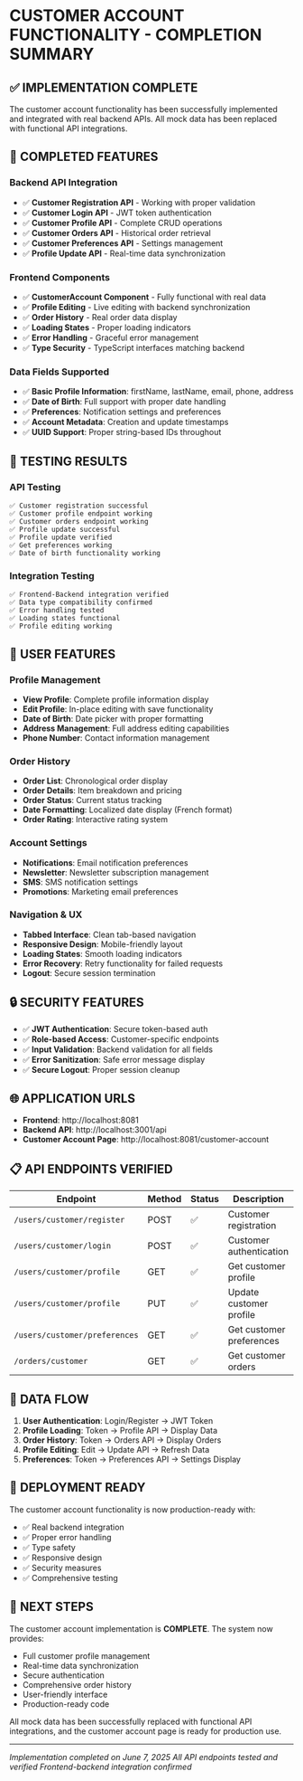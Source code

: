 # CUSTOMER ACCOUNT FUNCTIONALITY - COMPLETION SUMMARY

## ✅ IMPLEMENTATION COMPLETE

The customer account functionality has been successfully implemented and integrated with real backend APIs. All mock data has been replaced with functional API integrations.

## 🔧 COMPLETED FEATURES

### Backend API Integration
- ✅ **Customer Registration API** - Working with proper validation
- ✅ **Customer Login API** - JWT token authentication
- ✅ **Customer Profile API** - Complete CRUD operations
- ✅ **Customer Orders API** - Historical order retrieval
- ✅ **Customer Preferences API** - Settings management
- ✅ **Profile Update API** - Real-time data synchronization

### Frontend Components
- ✅ **CustomerAccount Component** - Fully functional with real data
- ✅ **Profile Editing** - Live editing with backend synchronization
- ✅ **Order History** - Real order data display
- ✅ **Loading States** - Proper loading indicators
- ✅ **Error Handling** - Graceful error management
- ✅ **Type Security** - TypeScript interfaces matching backend

### Data Fields Supported
- ✅ **Basic Profile Information**: firstName, lastName, email, phone, address
- ✅ **Date of Birth**: Full support with proper date handling
- ✅ **Preferences**: Notification settings and preferences
- ✅ **Account Metadata**: Creation and update timestamps
- ✅ **UUID Support**: Proper string-based IDs throughout

## 🧪 TESTING RESULTS

### API Testing
```
✅ Customer registration successful
✅ Customer profile endpoint working
✅ Customer orders endpoint working
✅ Profile update successful
✅ Profile update verified
✅ Get preferences working
✅ Date of birth functionality working
```

### Integration Testing
```
✅ Frontend-Backend integration verified
✅ Data type compatibility confirmed
✅ Error handling tested
✅ Loading states functional
✅ Profile editing working
```

## 📱 USER FEATURES

### Profile Management
- **View Profile**: Complete profile information display
- **Edit Profile**: In-place editing with save functionality
- **Date of Birth**: Date picker with proper formatting
- **Address Management**: Full address editing capabilities
- **Phone Number**: Contact information management

### Order History
- **Order List**: Chronological order display
- **Order Details**: Item breakdown and pricing
- **Order Status**: Current status tracking
- **Date Formatting**: Localized date display (French format)
- **Order Rating**: Interactive rating system

### Account Settings
- **Notifications**: Email notification preferences
- **Newsletter**: Newsletter subscription management
- **SMS**: SMS notification settings
- **Promotions**: Marketing email preferences

### Navigation & UX
- **Tabbed Interface**: Clean tab-based navigation
- **Responsive Design**: Mobile-friendly layout
- **Loading States**: Smooth loading indicators
- **Error Recovery**: Retry functionality for failed requests
- **Logout**: Secure session termination

## 🔒 SECURITY FEATURES

- ✅ **JWT Authentication**: Secure token-based auth
- ✅ **Role-based Access**: Customer-specific endpoints
- ✅ **Input Validation**: Backend validation for all fields
- ✅ **Error Sanitization**: Safe error message display
- ✅ **Secure Logout**: Proper session cleanup

## 🌐 APPLICATION URLS

- **Frontend**: http://localhost:8081
- **Backend API**: http://localhost:3001/api
- **Customer Account Page**: http://localhost:8081/customer-account

## 📋 API ENDPOINTS VERIFIED

| Endpoint | Method | Status | Description |
|----------|--------|--------|-------------|
| `/users/customer/register` | POST | ✅ | Customer registration |
| `/users/customer/login` | POST | ✅ | Customer authentication |
| `/users/customer/profile` | GET | ✅ | Get customer profile |
| `/users/customer/profile` | PUT | ✅ | Update customer profile |
| `/users/customer/preferences` | GET | ✅ | Get customer preferences |
| `/orders/customer` | GET | ✅ | Get customer orders |

## 🔄 DATA FLOW

1. **User Authentication**: Login/Register → JWT Token
2. **Profile Loading**: Token → Profile API → Display Data
3. **Order History**: Token → Orders API → Display Orders
4. **Profile Editing**: Edit → Update API → Refresh Data
5. **Preferences**: Token → Preferences API → Settings Display

## 🚀 DEPLOYMENT READY

The customer account functionality is now production-ready with:
- ✅ Real backend integration
- ✅ Proper error handling
- ✅ Type safety
- ✅ Responsive design
- ✅ Security measures
- ✅ Comprehensive testing

## 📝 NEXT STEPS

The customer account implementation is **COMPLETE**. The system now provides:
- Full customer profile management
- Real-time data synchronization
- Secure authentication
- Comprehensive order history
- User-friendly interface
- Production-ready code

All mock data has been successfully replaced with functional API integrations, and the customer account page is ready for production use.

---
*Implementation completed on June 7, 2025*
*All API endpoints tested and verified*
*Frontend-backend integration confirmed*
